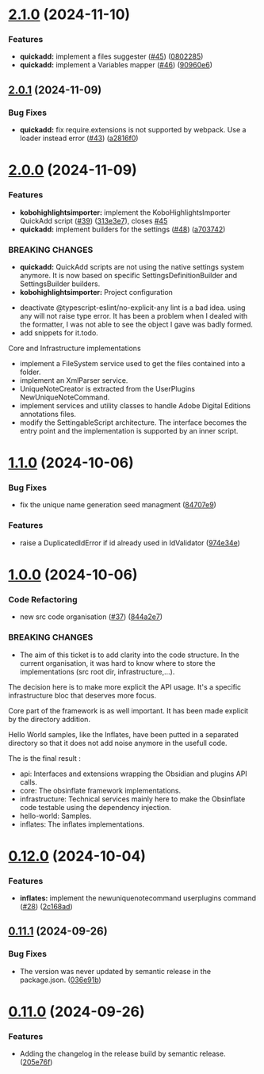 # [2.1.0](https://github.com/petitpandarouge/ObsidianScripts/compare/obsinflate-2.0.1...obsinflate-2.1.0) (2024-11-10)


### Features

* **quickadd:** implement a files suggester ([#45](https://github.com/petitpandarouge/ObsidianScripts/issues/45)) ([0802285](https://github.com/petitpandarouge/ObsidianScripts/commit/0802285a239e3679acec46a042adaee007c4be1e))
* **quickadd:** implement a Variables mapper ([#46](https://github.com/petitpandarouge/ObsidianScripts/issues/46)) ([90960e6](https://github.com/petitpandarouge/ObsidianScripts/commit/90960e65d826397970f974ccc3cd9e9cde01d064))

## [2.0.1](https://github.com/petitpandarouge/ObsidianScripts/compare/obsinflate-2.0.0...obsinflate-2.0.1) (2024-11-09)


### Bug Fixes

* **quickadd:** fix require.extensions is not supported by webpack. Use a loader instead error ([#43](https://github.com/petitpandarouge/ObsidianScripts/issues/43)) ([a2816f0](https://github.com/petitpandarouge/ObsidianScripts/commit/a2816f07506f7232e7f18d33bd557c129e7fc8db))

# [2.0.0](https://github.com/petitpandarouge/ObsidianScripts/compare/obsinflate-1.1.0...obsinflate-2.0.0) (2024-11-09)


### Features

* **kobohighlightsimporter:** implement the KoboHighlightsImporter QuickAdd script ([#39](https://github.com/petitpandarouge/ObsidianScripts/issues/39)) ([313e3e7](https://github.com/petitpandarouge/ObsidianScripts/commit/313e3e77d6cfffec823a6beac66381f0cd95622e)), closes [#45](https://github.com/petitpandarouge/ObsidianScripts/issues/45)
* **quickadd:** implement builders for the settings ([#48](https://github.com/petitpandarouge/ObsidianScripts/issues/48)) ([a703742](https://github.com/petitpandarouge/ObsidianScripts/commit/a7037425642b469f407cb991acb53b9c60a29805))


### BREAKING CHANGES

* **quickadd:** QuickAdd scripts are not using the native settings system anymore. It is now based on specific
SettingsDefinitionBuilder and SettingsBuilder builders.
* **kobohighlightsimporter:** Project configuration
- deactivate @typescript-eslint/no-explicit-any lint is a bad idea. using any will not raise type
error. It has been a problem when I dealed with the formatter, I was not able to see the object I
gave was badly formed.
- add snippets for it.todo.

Core and Infrastructure implementations
- implement a FileSystem service used to get the files contained into a folder.
- implement an XmlParser service.
- UniqueNoteCreator is extracted from the UserPlugins NewUniqueNoteCommand.
- implement services and utility classes to handle Adobe Digital Editions annotations files.
- modify the SettingableScript architecture. The interface becomes the entry point and the
implementation is supported by an inner script.

# [1.1.0](https://github.com/petitpandarouge/ObsidianScripts/compare/obsinflate-1.0.0...obsinflate-1.1.0) (2024-10-06)


### Bug Fixes

* fix the unique name generation seed managment ([84707e9](https://github.com/petitpandarouge/ObsidianScripts/commit/84707e971c839828befeed777e13d846baf0e016))


### Features

* raise a DuplicatedIdError if id already used in IdValidator ([974e34e](https://github.com/petitpandarouge/ObsidianScripts/commit/974e34e20bc61bd4892a72bfd30aba0a655bf1ae))

# [1.0.0](https://github.com/petitpandarouge/ObsidianScripts/compare/obsinflate-0.12.0...obsinflate-1.0.0) (2024-10-06)


### Code Refactoring

* new src code organisation ([#37](https://github.com/petitpandarouge/ObsidianScripts/issues/37)) ([844a2e7](https://github.com/petitpandarouge/ObsidianScripts/commit/844a2e7bf68aee229dfa5660e81880d31de7aba1))


### BREAKING CHANGES

* The aim of this ticket is to add clarity into the code structure.
In the current organisation, it was hard to know where to store the implementations (src root dir, infrastructure,...).

The decision here is to make more explicit the API usage.
It's a specific infrastructure bloc that deserves more focus.

Core part of the framework is as well important.
It has been made explicit by the directory addition.

Hello World samples, like the Inflates, have been putted in a separated directory so that it does not add noise anymore in the usefull code.

The is the final result :
- api: Interfaces and extensions wrapping the Obsidian and plugins API calls.
- core: The obsinflate framework implementations.
- infrastructure: Technical services mainly here to make the Obsinflate code testable using the dependency injection.
- hello-world: Samples.
- inflates: The inflates implementations.

# [0.12.0](https://github.com/petitpandarouge/ObsidianScripts/compare/obsinflate-0.11.1...obsinflate-0.12.0) (2024-10-04)


### Features

* **inflates:** implement the newuniquenotecommand userplugins command ([#28](https://github.com/petitpandarouge/ObsidianScripts/issues/28)) ([2c168ad](https://github.com/petitpandarouge/ObsidianScripts/commit/2c168ad9042a225d9ca323fd49ddfc6ce75df10a))

## [0.11.1](https://github.com/petitpandarouge/ObsidianScripts/compare/obsinflate-0.11.0...obsinflate-0.11.1) (2024-09-26)


### Bug Fixes

* The version was never updated by semantic release in the package.json. ([036e91b](https://github.com/petitpandarouge/ObsidianScripts/commit/036e91bceee65a1fe3568f461ecb5fe8dd2b8020))

# [0.11.0](https://github.com/petitpandarouge/ObsidianScripts/compare/obsinflate-0.10.0...obsinflate-0.11.0) (2024-09-26)


### Features

* Adding the changelog in the release build by semantic release. ([205e76f](https://github.com/petitpandarouge/ObsidianScripts/commit/205e76f5a4361ad21c212aa32f56a8ee406dd73f))
